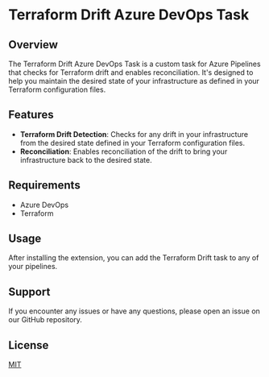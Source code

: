 # Terraform Drift Azure DevOps Task

## Overview

The Terraform Drift Azure DevOps Task is a custom task for Azure Pipelines that checks for Terraform drift and enables reconciliation. It's designed to help you maintain the desired state of your infrastructure as defined in your Terraform configuration files.

## Features

- **Terraform Drift Detection**: Checks for any drift in your infrastructure from the desired state defined in your Terraform configuration files.
- **Reconciliation**: Enables reconciliation of the drift to bring your infrastructure back to the desired state.

## Requirements

- Azure DevOps
- Terraform

## Usage

After installing the extension, you can add the Terraform Drift task to any of your pipelines.

## Support

If you encounter any issues or have any questions, please open an issue on our GitHub repository.

## License

[MIT](https://choosealicense.com/licenses/mit/)